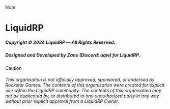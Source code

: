> [!NOTE]
> # LiquidRP
> ##### Copyright © 2024 LiquidRP — All Rights Reserved.
> ##### Designed and Developed by Zane (Discord: uqw) for LiquidRP.

> [!CAUTION]
> ###### _This organisation is not officially approved, sponsored, or endorsed by Rockstar Games. The contents of this organisation were created for explicit use within the LiquidRP community. The contents of this organisation may not be duplicated by, or distributed to any unauthorized party in any way without prior explicit approval from a LiquidRP Owner._
